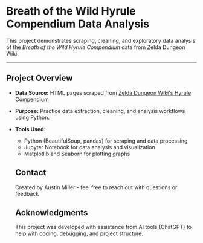 # Breath of the Wild Hyrule Compendium Data Analysis

This project demonstrates scraping, cleaning, and exploratory data analysis of the *Breath of the Wild Hyrule Compendium* data from Zelda Dungeon Wiki.

---

## Project Overview

- **Data Source:** HTML pages scraped from [Zelda Dungeon Wiki's Hyrule Compendium](https://www.zeldadungeon.net/wiki/Breath_of_the_Wild_Hyrule_Compendium)
- **Purpose:** Practice data extraction, cleaning, and analysis workflows using Python.
- **Tools Used:**  
  - Python (BeautifulSoup, pandas) for scraping and data processing  
  - Jupyter Notebook for data analysis and visualization  
  - Matplotlib and Seaborn for plotting graphs

  ## Contact

  Created by Austin Miller - feel free to reach out with questions or feedback

  ## Acknowledgments

  This project was developed with assistance from AI tools (ChatGPT) to help with coding, debugging, and project structure.